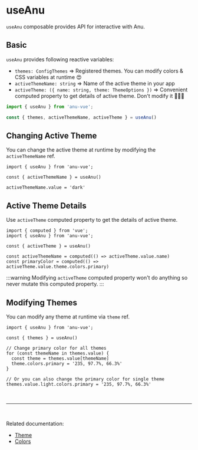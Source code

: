 # useAnu

`useAnu` composable provides API for interactive with Anu.

## Basic

`useAnu` provides following reactive variables:

- `themes: ConfigThemes` => Registered themes. You can modify colors & CSS variables at runtime 😍
- `activeThemeName: string` => Name of the active theme in your app
- `activeTheme: ({ name: string, theme: ThemeOptions })` => Convenient computed property to get details of active theme. Don't modify it 🙅🏻‍♂️

```ts
import { useAnu } from 'anu-vue';

const { themes, activeThemeName, activeTheme } = useAnu()
```

## Changing Active Theme

You can change the active theme at runtime by modifying the `activeThemeName` ref.

```ts{5}
import { useAnu } from 'anu-vue';

const { activeThemeName } = useAnu()

activeThemeName.value = 'dark'
```

## Active Theme Details

Use `activeTheme` computed property to get the details of active theme.

```ts{6-7}
import { computed } from 'vue';
import { useAnu } from 'anu-vue';

const { activeTheme } = useAnu()

const activeThemeName = computed(() => activeTheme.value.name)
const primaryColor = computed(() => activeTheme.value.theme.colors.primary)
```

:::warning
Modifying `activeTheme` computed property won't do anything so never mutate this computed property.
:::

## Modifying Themes

You can modify any theme at runtime via `theme` ref.

```ts{8,12}
import { useAnu } from 'anu-vue';

const { themes } = useAnu()

// Change primary color for all themes
for (const themeName in themes.value) {
  const theme = themes.value[themeName]
  theme.colors.primary = '235, 97.7%, 66.3%'
}

// Or you can also change the primary color for single theme
themes.value.light.colors.primary = '235, 97.7%, 66.3%'
```

<br>

---

<br>

Related documentation:

- [Theme](/guide/features/theme.md)
- [Colors](/guide/getting-started/customization.html#color)
